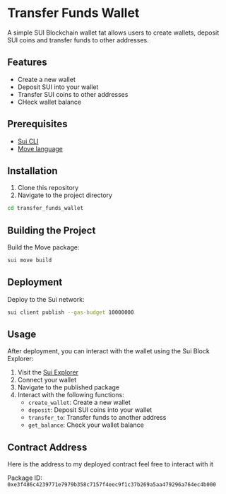 # Transfer Funds Wallet 
A simple SUI Blockchain wallet tat allows users to create wallets, deposit SUI coins and transfer funds to other addresses.

## Features

- Create a new wallet 
- Deposit SUI into your wallet 
- Transfer SUI coins to other addresses
- CHeck wallet balance


## Prerequisites

- [Sui CLI](https://docs.sui.io/build/install)
- [Move language](https://docs.sui.io/build/move)

## Installation

1. Clone this repository
2. Navigate to the project directory

```bash
cd transfer_funds_wallet
```

## Building the Project

Build the Move package:

```bash
sui move build
```
## Deployment

Deploy to the Sui network:

```bash
sui client publish --gas-budget 10000000
```

## Usage

After deployment, you can interact with the wallet using the Sui Block Explorer:

1. Visit the [Sui Explorer](https://explorer.sui.io/)
2. Connect your wallet
3. Navigate to the published package
4. Interact with the following functions:
   - `create_wallet`: Create a new wallet
   - `deposit`: Deposit SUI coins into your wallet
   - `transfer_to`: Transfer funds to another address
   - `get_balance`: Check your wallet balance

## Contract Address

Here is the address to my deployed contract feel free to interact with it

Package ID: `0xe3f486c4239771e7979b358c7157f4eec9f1c37b269a5aa479296a764ec4b000`